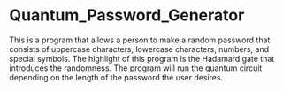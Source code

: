 # Quantum_Password_Generator

This is a program that allows a person to make a random password that consists of uppercase characters, lowercase characters, numbers, and special symbols.
The highlight of this program is the Hadamard gate that introduces the randomness.
The program will run the quantum circuit depending on the length of the password the user desires.
